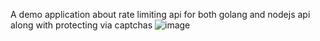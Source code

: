 A demo application about rate limiting api for both golang and nodejs api along with protecting via captchas 
![image](https://github.com/swarnikaraj/Rate-limitting-DDoS-Captchas/assets/84506563/61620ab2-8c0a-4dda-bdc1-83dd837a41e9)
